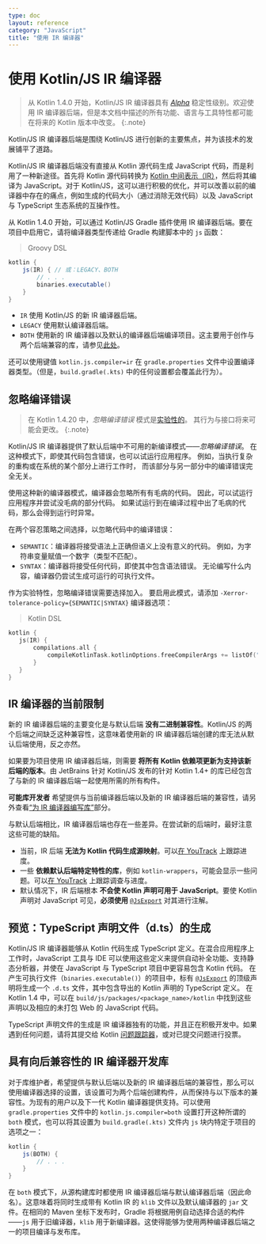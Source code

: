 ```yaml
---
type: doc
layout: reference
category: "JavaScript"
title: "使用 IR 编译器"
---
```

# 使用 Kotlin/JS IR 编译器

> 从 Kotlin 1.4.0 开始，Kotlin/JS IR 编译器具有 _[Alpha](evolution/components-stability.html)_ 稳定性级别。欢迎使用 IR 编译器后端，但是本文档中描述的所有功能、语言与工具特性都可能在将来的 Kotlin 版本中改变。
{:.note}

Kotlin/JS IR 编译器后端是围绕 Kotlin/JS 进行创新的主要焦点，并为该技术的发展铺平了道路。

Kotlin/JS IR 编译器后端没有直接从 Kotlin 源代码生成 JavaScript 代码，而是利用了一种新途径。首先将 Kotlin 源代码转换为 [Kotlin 中间表示（IR）](whatsnew14.html#统一的后端与可扩展性)，然后将其编译为 JavaScript。对于 Kotlin/JS，这可以进行积极的优化，并可以改善以前的编译器中存在的痛点，例如生成的代码大小（通过消除无效代码）以及 JavaScript 与 TypeScript 生态系统的互操作性。

从 Kotlin 1.4.0 开始，可以通过 Kotlin/JS Gradle 插件使用 IR 编译器后端。要在项目中启用它，请将编译器类型传递给 Gradle 构建脚本中的 `js` 函数：

<!--suppress ALL -->
> Groovy DSL

```groovy
kotlin {
    js(IR) { // 或：LEGACY、BOTH
        // . . .
        binaries.executable()
    }
}
```



- `IR` 使用 Kotlin/JS 的新 IR 编译器后端。
- `LEGACY` 使用默认编译器后端。
- `BOTH` 使用新的 IR 编译器以及默认的编译器后端编译项目。这主要用于创作与两个后端兼容的库，请参见[此处](#authoring-libraries-for-the-ir-compiler-with-backwards-compatibility)。

还可以使用键值 `kotlin.js.compiler=ir` 在 `gradle.properties` 文件中设置编译器类型。（但是，`build.gradle(.kts)` 中的任何设置都会覆盖此行为）。

## 忽略编译错误

>在 Kotlin 1.4.20 中，_忽略编译错误_ 模式是[实验性的](evolution/components-stability.html)。
>其行为与接口将来可能会更改。
{:.note}

Kotlin/JS IR 编译器提供了默认后端中不可用的新编译模式——_忽略编译错误_。
在这种模式下，即使其代码包含错误，也可以试运行应用程序。
例如，当执行复杂的重构或在系统的某个部分上进行工作时，
而该部分与另一部分中的编译错误完全无关。

使用这种新的编译器模式，编译器会忽略所有有毛病的代码。
因此，可以试运行应用程序并尝试没毛病的部分代码。
如果试运行到在编译过程中出了毛病的代码，那么会得到运行时异常。

在两个容忍策略之间选择，以忽略代码中的编译错误：
- `SEMANTIC`：编译器将接受语法上正确但语义上没有意义的代码。
    例如，为字符串变量赋值一个数字（类型不匹配）。
- `SYNTAX`：编译器将接受任何代码，即使其中包含语法错误。
    无论编写什么内容，编译器仍尝试生成可运行的可执行文件。
    
作为实验特性，忽略编译错误需要选择加入。
要启用此模式，请添加 `-Xerror-tolerance-policy={SEMANTIC|SYNTAX}` 编译器选项：

> Kotlin DSL

```kotlin
kotlin {
   js(IR) {
       compilations.all {
           compileKotlinTask.kotlinOptions.freeCompilerArgs += listOf("-Xerror-tolerance-policy=SYNTAX")
       }
   }
}
```


## IR 编译器的当前限制

新的 IR 编译器后端的主要变化是与默认后端 **没有二进制兼容性**。Kotlin/JS 的两个后端之间缺乏这种兼容性，这意味着使用新的 IR 编译器后端创建的库无法从默认后端使用，反之亦然。

如果要为项目使用 IR 编译器后端，则需要 **将所有 Kotlin 依赖项更新为支持该新后端的版本**。由 JetBrains 针对 Kotlin/JS 发布的针对 Kotlin 1.4+ 的库已经包含了与新的 IR 编译器后端一起使用所需的所有构件。

**可能库开发者** 希望提供与当前编译器后端以及新的 IR 编译器后端的兼容性，请另外查看[“为 IR 编译器编写库”](#authoring-libraries-for-the-ir-compiler-with-backwards-compatibility)部分。

与默认后端相比，IR 编译器后端也存在一些差异。在尝试新的后端时，最好注意这些可能的缺陷。
- 当前，IR 后端 **无法为 Kotlin 代码生成源映射**。可以[在 YouTrack](https://youtrack.jetbrains.com/issue/KT-39447) 上跟踪进度。
- 一些 **依赖默认后端特定特性的库**，例如 `kotlin-wrappers`，可能会显示一些问题。可以[在 YouTrack](https://youtrack.jetbrains.com/issue/KT-40525) 上跟踪调查与进度。
- 默认情况下，IR 后端根本 **不会使 Kotlin 声明可用于 JavaScript**。要使 Kotlin 声明对 JavaScript 可见，**必须使用** [`@JsExport`](js-to-kotlin-interop.html#jsexport-annotation) 对其进行注解。

## 预览：TypeScript 声明文件（d.ts）的生成
Kotlin/JS IR 编译器能够从 Kotlin 代码生成 TypeScript 定义。在混合应用程序上工作时，JavaScript 工具与 IDE 可以使用这些定义来提供自动补全功能、支持静态分析器，并使在 JavaScript 与 TypeScript 项目中更容易包含 Kotlin 代码。
在产生可执行文件（`binaries.executable()`）的项目中，标有 [`@JsExport`](js-to-kotlin-interop.html#jsexport-annotation) 的顶级声明将生成一个 `.d.ts` 文件，其中包含导出的 Kotlin 声明的 TypeScript 定义。
在 Kotlin 1.4 中，可以在 `build/js/packages/<package_name>/kotlin` 中找到这些声明以及相应的未打包 Web 的 JavaScript 代码。

TypeScript 声明文件的生成是 IR 编译器独有的功能，并且正在积极开发中。如果遇到任何问题，请将其提交给 Kotlin [问题跟踪器](https://youtrack.jetbrains.com/issues?q=%23%7BKJS:%20d.ts%20generation%7D)，或对已提交问题进行投票。

## 具有向后兼容性的 IR 编译器开发库

对于库维护者，希望提供与默认后端以及新的 IR 编译器后端的兼容性，那么可以使用编译器选择的设置，该设置可为两个后端创建构件，从而保持与以下版本的兼容性。为现有的用户以及下一代 Kotlin 编译器提供支持。可以使用 `gradle.properties` 文件中的 `kotlin.js.compiler=both` 设置打开这种所谓的 `both` 模式，也可以将其设置为 `build.gradle(.kts)` 文件内 `js` 块内特定于项目的选项之一：

```groovy
kotlin {
    js(BOTH) {
        // . . .
    }
}
```

在 `both` 模式下，从源构建库时都使用 IR 编译器后端与默认编译器后端（因此命名）。这意味着将同时生成带有 Kotlin IR 的 `klib` 文件以及默认编译器的 `jar` 文件。在相同的 Maven 坐标下发布时，Gradle 将根据用例自动选择合适的构件——`js` 用于旧编译器，`klib` 用于新编译器。这使得能够为使用两种编译器后端之一的项目编译与发布库。
